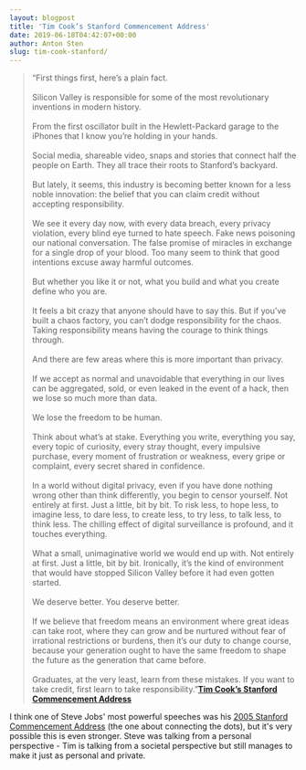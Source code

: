 ```yaml
---
layout: blogpost
title: 'Tim Cook’s Stanford Commencement Address'
date: 2019-06-18T04:42:07+00:00
author: Anton Sten
slug: tim-cook-stanford/
---
```


>“First things first, here’s a plain fact.
<br /><br />
Silicon Valley is responsible for some of the most revolutionary inventions in modern history.
<br /><br />
From the first oscillator built in the Hewlett-Packard garage to the iPhones that I know you’re holding in your hands.
<br /><br />
Social media, shareable video, snaps and stories that connect half the people on Earth. They all trace their roots to Stanford’s backyard.
<br /><br />
But lately, it seems, this industry is becoming better known for a less noble innovation: the belief that you can claim credit without accepting responsibility.
<br /><br />
We see it every day now, with every data breach, every privacy violation, every blind eye turned to hate speech. Fake news poisoning our national conversation. The false promise of miracles in exchange for a single drop of your blood. Too many seem to think that good intentions excuse away harmful outcomes.
<br /><br />
But whether you like it or not, what you build and what you create define who you are.
<br /><br />
It feels a bit crazy that anyone should have to say this. But if you’ve built a chaos factory, you can’t dodge responsibility for the chaos. Taking responsibility means having the courage to think things through.
<br /><br />
And there are few areas where this is more important than privacy.
<br /><br />
If we accept as normal and unavoidable that everything in our lives can be aggregated, sold, or even leaked in the event of a hack, then we lose so much more than data.
<br /><br />
We lose the freedom to be human.
<br /><br />
Think about what’s at stake. Everything you write, everything you say, every topic of curiosity, every stray thought, every impulsive purchase, every moment of frustration or weakness, every gripe or complaint, every secret shared in confidence.
<br /><br />
In a world without digital privacy, even if you have done nothing wrong other than think differently, you begin to censor yourself. Not entirely at first. Just a little, bit by bit. To risk less, to hope less, to imagine less, to dare less, to create less, to try less, to talk less, to think less. The chilling effect of digital surveillance is profound, and it touches everything.
<br /><br />
What a small, unimaginative world we would end up with. Not entirely at first. Just a little, bit by bit. Ironically, it’s the kind of environment that would have stopped Silicon Valley before it had even gotten started.
<br /><br />
We deserve better. You deserve better.
<br /><br />
If we believe that freedom means an environment where great ideas can take root, where they can grow and be nurtured without fear of irrational restrictions or burdens, then it’s our duty to change course, because your generation ought to have the same freedom to shape the future as the generation that came before.
<br /><br />
Graduates, at the very least, learn from these mistakes. If you want to take credit, first learn to take responsibility.”**[Tim Cook’s Stanford Commencement Address](https://www.youtube.com/watch?v=2C2VJwGBRRw)**

I think one of Steve Jobs' most powerful speeches was his [2005 Stanford Commencement Address](https://www.youtube.com/watch?v=UF8uR6Z6KLc) (the one about connecting the dots), but it's very possible this is even stronger. Steve was talking from a personal perspective - Tim is talking from a societal perspective but still manages to make it just as personal and private. 
